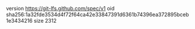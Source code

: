 version https://git-lfs.github.com/spec/v1
oid sha256:1a32fde3534d4f72f64ca42e33847391d6361b74396ea372895bceb1e3434216
size 2312
